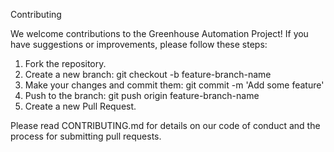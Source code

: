Contributing

We welcome contributions to the Greenhouse Automation Project! If you have suggestions or improvements, please follow these steps:

1. Fork the repository.
2. Create a new branch: git checkout -b feature-branch-name
3. Make your changes and commit them: git commit -m 'Add some feature'
4. Push to the branch: git push origin feature-branch-name
5. Create a new Pull Request.

Please read CONTRIBUTING.md for details on our code of conduct and the process for submitting pull requests.
